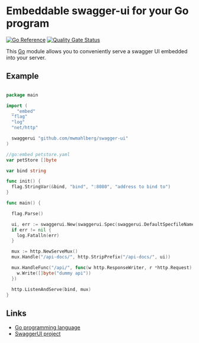 Embeddable swagger-ui for your Go program
=========================================

[![Go Reference](https://pkg.go.dev/badge/github.com/mwmahlberg/swagger-ui.svg)][godoc]
[![Quality Gate Status][qualitygate]][swaggerui:sonarcloud]

This [Go][go] module allows you to conveniently serve a swagger UI embedded into
your server.

Example
-------

```go [main.go]

package main

import (
  _ "embed"
  "flag"
  "log"
  "net/http"

  swaggerui "github.com/mwmahlberg/swagger-ui"
)

//go:embed petstore.yaml
var petStore []byte

var bind string

func init() {
  flag.StringVar(&bind, "bind", ":8080", "address to bind to")
}

func main() {

  flag.Parse()

  ui, err := swaggerui.New(swaggerui.Spec(swaggerui.DefaultSpecfileName, petStore))
  if err != nil {
    log.Fatalln(err)
  }

  mux := http.NewServeMux()
  mux.Handle("/api-docs/", http.StripPrefix("/api-docs/", ui))

  mux.HandleFunc("/api/", func(w http.ResponseWriter, r *http.Request) {
    w.Write([]byte("dummy api"))
  })

  http.ListenAndServe(bind, mux)
}


```

Links
-----

- [Go programming language][go]
- [SwaggerUI project](https://github.com/swagger-api/swagger-ui)

[go]: https://go.dev "Project page of the Go programming language"
[godoc]: https://pkg.go.dev/github.com/mwmahlberg/swagger-ui
[qualitygate]: https://sonarcloud.io/api/project_badges/measure?project=mwmahlberg_swagger-ui&metric=alert_status
[swaggerui:sonarcloud]: https://sonarcloud.io/summary/new_code?id=mwmahlberg_swagger-ui
